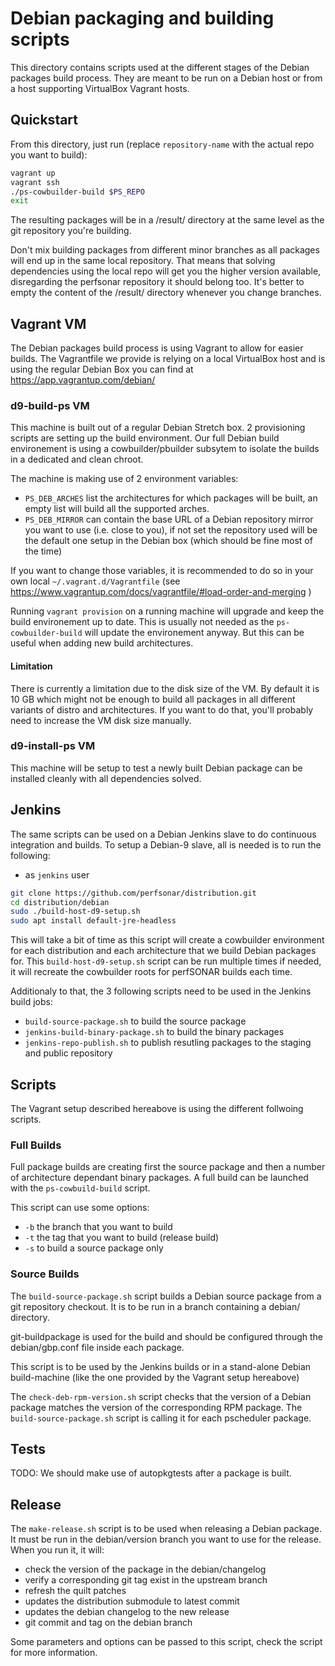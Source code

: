 # Debian packaging and building scripts

This directory contains scripts used at the different stages of the
Debian packages build process.  They are meant to be run on a Debian host or
from a host supporting VirtualBox Vagrant hosts.

## Quickstart

From this directory, just run (replace `repository-name` with the actual repo
you want to build):

```bash
vagrant up
vagrant ssh
./ps-cowbuilder-build $PS_REPO
exit
```

The resulting packages will be in a /result/ directory at the same level as
the git repository you're building.

Don't mix building packages from different minor branches as all packages will end
up in the same local repository. That means that solving dependencies using the local
repo will get you the higher version available, disregarding the perfsonar repository
it should belong too. It's better to empty the content of the /result/ directory
whenever you change branches.

## Vagrant VM
The Debian packages build process is using Vagrant to allow for easier builds.
The Vagrantfile we provide is relying on a local VirtualBox host and is using
the regular Debian Box you can find at https://app.vagrantup.com/debian/

### d9-build-ps VM
This machine is built out of a regular Debian Stretch box.  2 provisioning
scripts are setting up the build environment.  Our full Debian build environement
is using a cowbuilder/pbuilder subsytem to isolate the builds in a dedicated and
clean chroot.

The machine is making use of 2 environment variables:

- `PS_DEB_ARCHES` list the architectures for which packages will be built, an empty
    list will build all the supported arches.
- `PS_DEB_MIRROR` can contain the base URL of a Debian repository mirror you want
    to use (i.e. close to you), if not set the repository used will be the default
    one setup in the Debian box (which should be fine most of the time)

If you want to change those variables, it is recommended to do so in your own local
`~/.vagrant.d/Vagrantfile` (see https://www.vagrantup.com/docs/vagrantfile/#load-order-and-merging )

Running `vagrant provision` on a running machine will upgrade and keep the build
environement up to date.  This is usually not needed as the `ps-cowbuilder-build`
will update the environement anyway.  But this can be useful when adding new build
architectures.

#### Limitation
There is currently a limitation due to the disk size of the VM.  By default it is
10 GB which might not be enough to build all packages in all different variants of
distro and architectures.  If you want to do that, you'll probably need to increase
the VM disk size manually.

### d9-install-ps VM
This machine will be setup to test a newly built Debian package can be installed
cleanly with all dependencies solved.

## Jenkins
The same scripts can be used on a Debian Jenkins slave to do continuous integration
and builds.  To setup a Debian-9 slave, all is needed is to run the following:

- as `jenkins` user

```bash
git clone https://github.com/perfsonar/distribution.git
cd distribution/debian
sudo ./build-host-d9-setup.sh
sudo apt install default-jre-headless
```

This will take a bit of time as this script will create a cowbuilder environment
for each distribution and each architecture that we build Debian packages for. This
`build-host-d9-setup.sh` script can be run multiple times if needed, it will
recreate the cowbuilder roots for perfSONAR builds each time.

Additionaly to that, the 3 following scripts need to be used in the Jenkins build
jobs:

- `build-source-package.sh` to build the source package
- `jenkins-build-binary-package.sh` to build the binary packages
- `jenkins-repo-publish.sh` to publish resutling packages to the staging and public
repository


## Scripts
The Vagrant setup described hereabove is using the different follwoing scripts.

### Full Builds
Full package builds are creating first the source package and then a number of
architecture dependant binary packages.  A full build can be launched with the
`ps-cowbuild-build` script.

This script can use some options:

- `-b` the branch that you want to build
- `-t` the tag that you want to build (release build)
- `-s` to build a source package only

### Source Builds
The `build-source-package.sh` script builds a Debian source package from
a git repository checkout.  It is to be run in a branch containing a debian/
directory.

git-buildpackage is used for the build and should be configured through
the debian/gbp.conf file inside each package.

This script is to be used by the Jenkins builds or in a stand-alone Debian
build-machine (like the one provided by the Vagrant setup hereabove)


The `check-deb-rpm-version.sh` script checks that the version of a Debian
package matches the version of the corresponding RPM package.  The
`build-source-package.sh` script is calling it for each pscheduler package.

## Tests
TODO: We should make use of autopkgtests after a package is built.

## Release
The `make-release.sh` script is to be used when releasing a Debian package.
It must be run in the debian/version branch you want to use for the release. When
you run it, it will:
 - check the version of the package in the debian/changelog
 - verify a corresponding git tag exist in the upstream branch
 - refresh the quilt patches
 - updates the distribution submodule to latest commit
 - updates the debian changelog to the new release
 - git commit and tag on the debian branch

Some parameters and options can be passed to this script, check the script
for more information.

